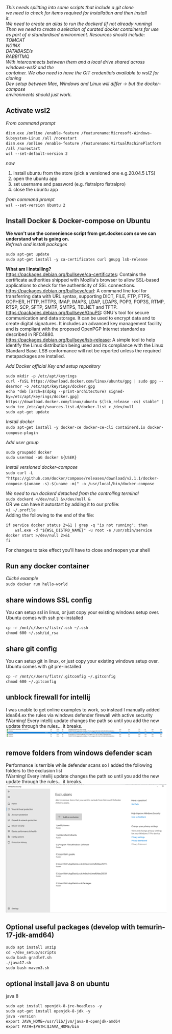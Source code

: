 _This needs splitting into some scripts that include a git clone  
we need to check for items required for installation and then install  
it.  
We need to create an alias to run the dockerd (if not already running)  
Then we need to create a selection of curated docker containers for use  
as part of a standardised environment.  Resources should include:  
  TOMCAT  
  NGINX  
  DATABASE/s  
  RABBITMQ  
With interconnects between them and a local drive shared across windows-wsl2 and the  
container.
We also need to have the GIT credentials available to wsl2 for cloning  
Dev setup between Mac, Windows and Linux will differ -> but the docker-compose  
environments should just work._  


## Activate wsl2  
_From command prompt_  
```
dism.exe /online /enable-feature /featurename:Microsoft-Windows-Subsystem-Linux /all /norestart  
dism.exe /online /enable-feature /featurename:VirtualMachinePlatform /all /norestart  
wsl --set-default-version 2
```

_now_  
  1.  install ubuntu from the store (pick a versioned one e.g.20.04.5 LTS)
  2.  open the ubuntu app  
  3.  set username and password  (e.g. fistralpro fistralpro)  
  4.  close the ubuntu app  

_from command prompt_  
`wsl --set-version Ubuntu 2`  

## Install Docker & Docker-compose on Ubuntu  
**We won't use the convenience script from get.docker.com so we can understand what is going on.**  
_Refresh and install packages_  
```
sudo apt-get update  
sudo apt-get install -y ca-certificates curl gnupg lsb-release  
```
**What am I installing?**  
https://packages.debian.org/bullseye/ca-certificates: Contains the certificate authorities shipped with Mozilla's browser to allow SSL-based applications to check for the authenticity of SSL connections.  
https://packages.debian.org/bullseye/curl: A command line tool for transferring data with URL syntax, supporting DICT, FILE, FTP, FTPS, GOPHER, HTTP, HTTPS, IMAP, IMAPS, LDAP, LDAPS, POP3, POP3S, RTMP, RTSP, SCP, SFTP, SMTP, SMTPS, TELNET and TFTP.  
https://packages.debian.org/bullseye/GnuPG:  GNU's tool for secure communication and data storage. It can be used to encrypt data and to create digital signatures. It includes an advanced key management facility and is compliant with the proposed OpenPGP Internet standard as described in RFC4880.  
https://packages.debian.org/bullseye/lsb-release:  A simple tool to help identify the Linux distribution being used and its compliance with the Linux Standard Base. LSB conformance will not be reported unless the required metapackages are installed.  

_Add Docker official Key and setup repository_  
```
sudo mkdir -p /etc/apt/keyrings
curl -fsSL https://download.docker.com/linux/ubuntu/gpg | sudo gpg --dearmor -o /etc/apt/keyrings/docker.gpg
echo "deb [arch=$(dpkg --print-architecture) signed-by=/etc/apt/keyrings/docker.gpg] https://download.docker.com/linux/ubuntu $(lsb_release -cs) stable" | sudo tee /etc/apt/sources.list.d/docker.list > /dev/null
sudo apt-get update
```

_Install docker_  
`sudo apt-get install -y docker-ce docker-ce-cli containerd.io docker-compose-plugin`  


_Add user group_  
```
sudo groupadd docker  
sudo usermod -aG docker ${USER}  
```

_Install versioned docker-compose_  
`sudo curl -L "https://github.com/docker/compose/releases/download/v2.1.1/docker-compose-$(uname -s)-$(uname -m)" -o /usr/local/bin/docker-compose`

_We need to run dockerd detached from the controlling terminal_  
`sudo dockerd </dev/null &>/dev/null &`  
OR we can have it autostart by adding it to our profile:  
`vi ~/.profile`  
Adding the following to the end of the file:  
```
if service docker status 2>&1 | grep -q "is not running"; then
    wsl.exe -d "${WSL_DISTRO_NAME}" -u root -e /usr/sbin/service docker start >/dev/null 2>&1
fi
```
For changes to take effect you'll have to close and reopen your shell

## Run any docker container  
_Cliché example_  
`sudo docker run hello-world`

## share windows SSL config  
You can setup ssl in linux, or just copy your existing windows setup over.   Ubuntu comes with ssh pre-installed  
```
cp -r /mnt/c/Users/fistr/.ssh ~/.ssh
chmod 600 ~/.ssh/id_rsa
```

## share git config  
You can setup git in linux, or just copy your existing windows setup over.  Ubuntu comes with git pre-installed     
```
cp -r /mnt/c/Users/fistr/.gitconfig ~/.gitconfig 
chmod 600 ~/.gitconfig
```

## unblock firewall for intellij
I was unable to get online examples to work, so instead I manually added idea64.ex the rules via windows defender firewall with active security  
!Warning! Every intellij update changes the path so until you add the new update through the rules... it breaks.  
![intellij firewall rules](https://github.com/fistralpro/dev_setup/blob/ed1df6645c137c914b96306e837b3cc0446532ba/firewall%20rules%20for%20intellij.png?raw=true)

## remove folders from windows defender scan 
Performance is terrible while defender scans so I added the following folders to the exclusion list    
!Warning! Every intellij update changes the path so until you add the new update through the rules... it breaks.  
![intellij windows defender rules](https://github.com/fistralpro/dev_setup/blob/main/folder_exclusions.png?raw=true)


## Optional useful packages (develop with temurin-17-jdk-amd64)
```
sudo apt install unzip
cd ~/dev_setup/scripts
sudo bash gradle7.sh
./java17.sh
sudo bash maven3.sh

```

## optional install java 8 on ubuntu
java 8  
```
sudo apt install openjdk-8-jre-headless -y
sudo apt-get install openjdk-8-jdk -y
java -version
export JAVA_HOME=/usr/lib/jvm/java-8-openjdk-amd64
export PATH=$PATH:$JAVA_HOME/bin
```
